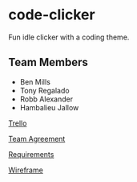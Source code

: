 # code-clicker
Fun idle clicker with a coding theme.

## Team Members

- Ben Mills
- Tony Regalado
- Robb Alexander
- Hambalieu Jallow

[Trello](https://trello.com/codeclicker2)   

[Team Agreement](./team-agreement.md)   

[Requirements](./requirements.md)

[Wireframe](https://excalidraw.com/#room=f2470210340b57ba26cf,r-Mx0zdHFWCZEedJAhICNQ)
